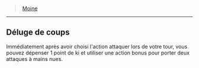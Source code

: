 ﻿---
!ClassFeatureItem
Id: monk_hd.md#déluge-de-coups
ParentLink: monk_hd.md#moine
Name: Déluge de coups
ParentName: Moine
NameLevel: 2
Attributes:
  Name: Déluge de coups
  Markdown: >+
    ## <!--Name-->Déluge de coups<!--/Name-->


    Immédiatement après avoir choisi l'action attaquer lors de votre tour, vous pouvez dépenser 1 point de ki et utiliser une action bonus pour porter deux attaques à mains nues.

AttributesDictionary: >+
  Name: Déluge de coups

  Markdown: >+

    ## <!--Name-->Déluge de coups<!--/Name-->





    Immédiatement après avoir choisi l'action attaquer lors de votre tour, vous pouvez dépenser 1 point de ki et utiliser une action bonus pour porter deux attaques à mains nues.



---
> [Moine](hd_monk.md)

---

## Déluge de coups

Immédiatement après avoir choisi l'action attaquer lors de votre tour, vous pouvez dépenser 1 point de ki et utiliser une action bonus pour porter deux attaques à mains nues.

